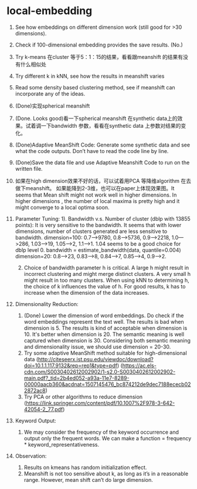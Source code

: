 # local-embedding
1. See how embeddings on different dimension work (still good for >30 dimensions). 
2. Check if 100-dimensional embedding provides the save results. (No.)

1. Try k-means 在cluster 等于5：1：15的结果，看看跟meanshift 的结果有没有什么相似处
2. Try different k in kNN, see how the results in meanshift varies
3. Read some density based clustering method, see if meanshift can incorporate any of the ideas.

1. (Done)实现spherical meanshift

2. (Done. Looks good)看一下spherical meanshift 在synthetic data上的效果。试着调一下bandwidth 参数，看看在synthetic data 上参数对结果的变化。

3. (Done)Adaptive MeanShift Code: Generate some synthetic data and see what the code outputs. Don’t have to read the code line by line. 

4. (Done)Save the data file and use Adaptive Meanshift Code to run on the written file. 

5. 如果在high dimension效果不好的话，可以试着用PCA 等降维algorithm 在去做下meanshift。 如果能降到2-3维，也可以在paper上体现效果图。It seems that Mean shift might not work well in higher dimensions. In higher dimensions , the number of local maxima is pretty high and it might converge to a local optima soon. 

6. Parameter Tuning:
	1). Bandwidth v.s. Number of cluster (dblp with 13855 points): It is very sensitive to the bandwidth. It seems that with lower dimensions, number of clusters generated are less sensitive to bandwidth. 
	dimension=100: 0.7—>9780, 0.8—>5736, 0.9—>2218, 1.0—>286, 1.03–>19, 1.05–>2, 1.1—>1. 1.04 seems to be a good choice for dblp level 0. bandwidth = estimate_bandwidth(data, quantile=0.004)
	dimension=20: 0.8—>23, 0.83—>8, 0.84—>7, 0.85—>4, 0.9—>2. 

	2) Choice of bandwidth parameter h is critical. A large h might result in incorrect clustering and might merge distinct clusters. A very small h might result in too many clusters. When using kNN to determining h, the choice of k influences the value of h. For good results, k has to increase when the dimension of the data increases.

7. Dimensionality Reduction:
	1) (Done) Lower the dimension of word embeddings. Do check if the word embeddings represent the text well. The results is bad when dimension is 5. The results is kind of acceptable when dimension is 10. It's better when dimension is 20. The semantic meaning is well captured when dimension is 30. Considering both semantic meaning and dimensionality issue, we should use dimension = 20-30. 
	2) Try some adaptive MeanShift method suitable for high-dimensional data (http://citeseerx.ist.psu.edu/viewdoc/download?doi=10.1.1.117.9132&rep=rep1&type=pdf) (https://ac.els-cdn.com/S0030402612002902/1-s2.0-S0030402612002902-main.pdf?_tid=2b4ed052-a93a-11e7-8289-00000aacb360&acdnat=1507145476_bc874212de9dec7188ececb022872ac8)
	3) Try PCA or other algorithms to reduce dimension (https://link.springer.com/content/pdf/10.1007%2F978-3-642-42054-2_77.pdf)

8. Keyword Output: 
	1) We may consider the frequency of the keyword occurrence and output only the frequent words. We can make a function = frequency * keyword_representativeness. 

9. Observation: 
	1) Results on kmeans has random initialization effect. 
	2) Meanshift is not too sensitive about k, as long as it’s in a reasonable range. However, mean shift can’t do large dimension. 

